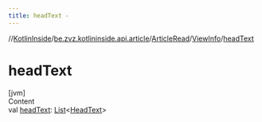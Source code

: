 ```yaml
---
title: headText -
---
```

//[KotlinInside](../../../index.md)/[be.zvz.kotlininside.api.article](../../index.md)/[ArticleRead](../index.md)/[ViewInfo](index.md)/[headText](head-text.md)



# headText  
[jvm]  
Content  
val [headText](head-text.md): [List](https://kotlinlang.org/api/latest/jvm/stdlib/kotlin.collections/-list/index.html)<[HeadText](../../../be.zvz.kotlininside.api.type/-head-text/index.md)>  



